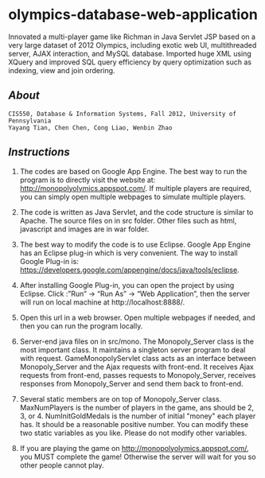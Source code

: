 olympics-database-web-application
=================================

Innovated a multi-player game like Richman in Java Servlet JSP based on a very large dataset of 2012 Olympics, including exotic web UI, multithreaded server, AJAX interaction, and MySQL database. 
Imported huge XML using XQuery and improved SQL query efficiency by query optimization such as indexing, view and join ordering.

## _About_

    CIS550, Database & Information Systems, Fall 2012, University of Pennsylvania
    Yayang Tian, Chen Chen, Cong Liao, Wenbin Zhao

## _Instructions_

1.  The codes are based on Google App Engine. The best way to run the program is to directly visit the website at: http://monopolyolymics.appspot.com/. If multiple players are required, you can simply open multiple webpages to simulate multiple players.

2.	The code is written as Java Servlet, and the code structure is similar to Apache. The source files on in src folder. Other files such as html, javascript and images are in war folder.

3.	The best way to modify the code is to use Eclipse. Google App Engine has an Eclipse plug-in which is very convenient. The way to install Google Plug-in is: https://developers.google.com/appengine/docs/java/tools/eclipse.

4.	After installing Google Plug-in, you can open the project by using Eclipse. Click :”Run” -> “Run As” -> “Web Application”, then the server will run on local machine at http://localhost:8888/.

5.	Open this url in a web browser. Open multiple webpages if needed, and then you can run the program locally.

6.	Server-end java files on in src/mono. The Monopoly_Server class is the most important class. It maintains a singleton server program to deal with request. GameMonopolyServlet class acts as an interface between Monopoly_Server and the Ajax requests with front-end. It receives Ajax requests from front-end, passes requests to Monopoly_Server, receives responses from Monopoly_Server and send them back to front-end.

7.	Several static members are on top of Monopoly_Server class. MaxNumPlayers is the number of players in the game, ans should be 2, 3, or 4. NumInitGoldMedals is the number of initial "money" each player has. It should be a reasonable positive number. You can modify these two static variables as you like. Please do not modify other variables.

8.	If you are playing the game on http://monopolyolymics.appspot.com/, you MUST complete the game! Otherwise the server will wait for you so other people cannot play.

    
    
